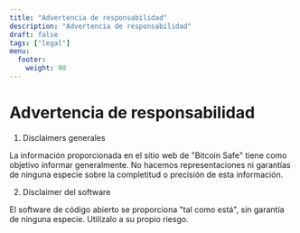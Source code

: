 ```yaml
---
title: "Advertencia de responsabilidad"
description: "Advertencia de responsabilidad"
draft: false
tags: ["legal"]
menu:
  footer:
    weight: 90
---
```



# Advertencia de responsabilidad


1. Disclaimers generales

La información proporcionada en el sitio web de "Bitcoin Safe" tiene como objetivo informar generalmente. No hacemos representaciones ni garantías de ninguna especie sobre la completitud o precisión de esta información.

2. Disclaimer del software

El software de código abierto se proporciona "tal como está", sin garantía de ninguna especie. Utilízalo a su propio riesgo.